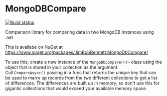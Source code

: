 # MongoDBCompare

[![Build status](https://ci.appveyor.com/api/projects/status/m62kql371jcs9c2r?svg=true)](https://ci.appveyor.com/project/jimbobbennett/mongodbcompare)

Comparison library for comparing data in two MongoDB instances using .net

This is availabe on NuGet at https://www.nuget.org/packages/JimBobBennett.MongoDbCompare/

To use this, create a new instance of the `MongoDbComparer<T>` class using the object that is stored in your collection as the argument.  
Call `CompareAsync()` passing in a func that returns the unique key that can be used to marry up records from the two different collections to get a list of differences.
The differences are built up in memory, so don't use this for gigantic collections that would exceed your available memory space.
